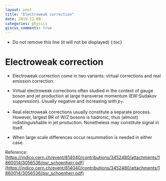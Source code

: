 ```yaml
---
layout: post
title: "Electroweak correction"
date: 2019-12-08
categories: physics
giscus_comments: true
---
```


- Do not remove this line (it will not be displayed)
  {:toc}

# Electroweak correction

- Electroweak correction come in two variants: virtual corrections and real emission correction.

- Virtual electroweak corrections often studied in the context of gauge boson and jet production at large transverse momentum (EW-Sudakov suppression). Usually negative and increasing with $p_T$.

- Real electroweak corrections usually constitute a separate process. However, largest BR of W/Z bosons is hadronic, thus (almost) indistinguishable in jet production. Nonetheless may constitute signal in itself.

- When large scale differences occur resummation is needed in either case.

Reference: [https://indico.cern.ch/event/814040/contributions/3452480/attachments/1860014/3056536/psr_schoenherr.pdf](https://indico.cern.ch/event/814040/contributions/3452480/attachments/1860014/3056536/psr_schoenherr.pdf)
